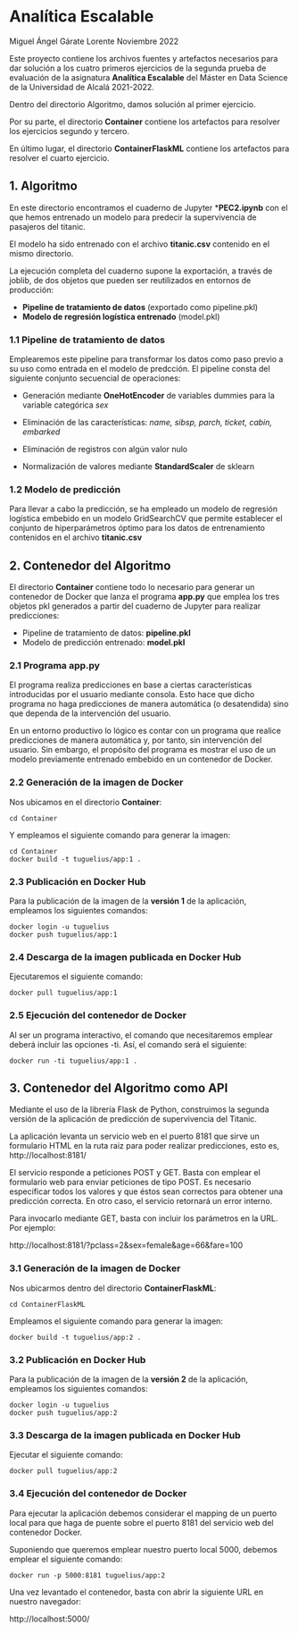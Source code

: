 # Analítica Escalable
Miguel Ángel Gárate Lorente
Noviembre 2022

Este proyecto contiene los archivos fuentes y artefactos necesarios para dar solución a los cuatro primeros ejercicios de la segunda prueba de evaluación de la asignatura **Analítica Escalable** del Máster en Data Science de la Universidad de Alcalá 2021-2022.

Dentro del directorio Algoritmo, damos solución al primer ejercicio.

Por su parte, el directorio **Container** contiene los artefactos para resolver los ejercicios segundo y tercero.

En último lugar, el directorio **ContainerFlaskML** contiene los artefactos para resolver el cuarto ejercicio.

## 1. Algoritmo
En este directorio encontramos el cuaderno de Jupyter ***PEC2.ipynb** con el que hemos entrenado un modelo para predecir la supervivencia de pasajeros del titanic.

El modelo ha sido entrenado con el archivo **titanic.csv** contenido en el mismo directorio.

La ejecución completa del cuaderno supone la exportación, a través de joblib, de dos objetos que pueden ser reutilizados en entornos de producción:

* **Pipeline de tratamiento de datos** (exportado como pipeline.pkl)
* **Modelo de regresión logística entrenado** (model.pkl)

### 1.1 Pipeline de tratamiento de datos
Emplearemos este pipeline para transformar los datos como paso previo a su uso como entrada en el modelo de predcción. El pipeline consta del siguiente conjunto secuencial de operaciones:

* Generación mediante **OneHotEncoder** de variables dummies para la variable categórica *sex*

* Eliminación de las características: *name, sibsp, parch, ticket, cabin, embarked*

* Eliminación de registros con algún valor nulo

* Normalización de valores mediante **StandardScaler** de sklearn 

### 1.2 Modelo de predicción
Para llevar a cabo la predicción, se ha empleado un modelo de regresión logística embebido en un modelo GridSearchCV que permite establecer el conjunto de hiperparámetros óptimo para los datos de entrenamiento contenidos en el archivo **titanic.csv**

## 2. Contenedor del Algoritmo
El directorio **Container** contiene todo lo necesario para generar un contenedor de Docker que lanza el programa **app.py** que emplea los tres objetos pkl generados a partir del cuaderno de Jupyter para realizar predicciones:

* Pipeline de tratamiento de datos: **pipeline.pkl**
* Modelo de predicción entrenado: **model.pkl**

### 2.1 Programa app.py
El programa realiza predicciones en base a ciertas características introducidas por el usuario mediante consola. Esto hace que dicho programa no haga predicciones de manera automática (o desatendida) sino que dependa de la intervención del usuario. 

En un entorno productivo lo lógico es contar con un programa que realice predicciones de manera automática y, por tanto, sin intervención del usuario. Sin embargo, el propósito del programa es mostrar el uso de un modelo previamente entrenado embebido en un contenedor de Docker.

### 2.2 Generación de la imagen de Docker 
Nos ubicamos en el directorio **Container**: 
```
cd Container
```

Y empleamos el siguiente comando para generar la imagen:
```
cd Container
docker build -t tuguelius/app:1 .
```

### 2.3 Publicación en Docker Hub
Para la publicación de la imagen de la **versión 1** de la aplicación, empleamos los siguientes comandos:

```
docker login -u tuguelius
docker push tuguelius/app:1
```

### 2.4 Descarga de la imagen publicada en Docker Hub
Ejecutaremos el siguiente comando:

```
docker pull tuguelius/app:1 
```

### 2.5 Ejecución del contenedor de Docker
Al ser un programa interactivo, el comando que necesitaremos emplear deberá incluir las opciones -ti. Así, el comando será el siguiente:

```
docker run -ti tuguelius/app:1 .
```

## 3. Contenedor del Algoritmo como API
Mediante el uso de la librería Flask de Python, construimos la segunda versión de la aplicación de predicción de supervivencia del Titanic.

La aplicación levanta un servicio web en el puerto 8181 que sirve un formulario HTML en la ruta raiz para poder realizar predicciones, esto es, http://localhost:8181/

El servicio responde a peticiones POST y GET. Basta con emplear el formulario web para enviar peticiones de tipo POST. Es necesario especificar todos los valores y que éstos sean correctos para obtener una predicción correcta. En otro caso, el servicio retornará un error interno.

Para invocarlo mediante GET, basta con incluir los parámetros en la URL. Por ejemplo:

http://localhost:8181/?pclass=2&sex=female&age=66&fare=100


### 3.1 Generación de la imagen de Docker 
Nos ubicarmos dentro del directorio **ContainerFlaskML**:
```
cd ContainerFlaskML
```

Empleamos el siguiente comando para generar la imagen:
```
docker build -t tuguelius/app:2 .
```


### 3.2 Publicación en Docker Hub
Para la publicación de la imagen de la **versión 2** de la aplicación, empleamos los siguientes comandos:

```
docker login -u tuguelius
docker push tuguelius/app:2
```

### 3.3 Descarga de la imagen publicada en Docker Hub
Ejecutar el siguiente comando:
```
docker pull tuguelius/app:2 
```


### 3.4 Ejecución del contenedor de Docker
Para ejecutar la aplicación debemos considerar el mapping de un puerto local para que haga de puente sobre el puerto 8181 del servicio web del contenedor Docker. 

Suponiendo que queremos emplear nuestro puerto local 5000, debemos emplear el siguiente comando:

```
docker run -p 5000:8181 tuguelius/app:2
```

Una vez levantado el contenedor, basta con abrir la siguiente URL en nuestro navegador:

http://localhost:5000/



